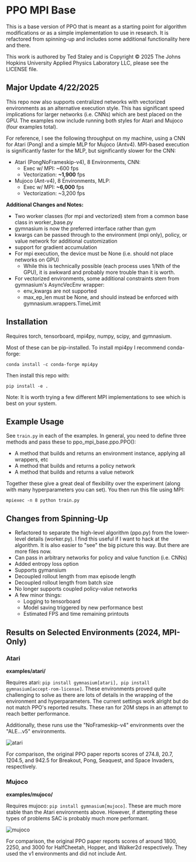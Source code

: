 # PPO MPI Base

This is a base version of PPO that is meant as a starting point for algorithm modifications or as a simple implementation to use in research. It is refactored from spinning-up and includes some additional functionality here and there.

This work is authored by Ted Staley and is Copyright © 2025 The Johns Hopkins University Applied Physics Laboratory LLC, please see the LICENSE file.



## Major Update 4/22/2025

This repo now also supports centralized networks with vectorized environments as an alternative execution style. This has significant speed implications for larger networks (i.e. CNNs) which are best placed on the GPU. The examples now include running both styles for Atari and Mujoco (four examples total).

For reference, I see the following throughput on my machine, using a CNN for Atari (Pong) and a simple MLP for Mujoco (Antv4). MPI-based execution is significantly faster for the MLP, but significantly slower for the CNN:

- Atari (PongNoFrameskip-v4), 8 Environments, CNN:
  - Exec w/ MPI: ~600 fps
  - Vectorization: **~1,900** fps
- Mujoco (Ant-v4), 8 Environments, MLP:
  - Exec w/ MPI: **~6,000** fps
  - Vectorization: ~3,200 fps



**Additional Changes and Notes:**

- Two worker classes (for mpi and vectorized) stem from a common base class in worker_base.py
- gymnasium is now the preferred interface rather than gym
- kwargs can be passed through to the environment (mpi only), policy, or value network for additional customization
- support for gradient accumulation
- For mpi execution, the device must be None (i.e. should not place networks on GPU)
  - While this is technically possible (each process uses 1/Nth of the GPU), it is awkward and probably more trouble than it is worth.
- For vectorized environments, some additional constraints stem from gymnasium's AsyncVecEnv wrapper:
  - env_kwargs are not supported
  - max_ep_len must be None, and should instead be enforced with gymnasium.wrappers.TimeLimit



## Installation

Requires torch, tensorboard, mpi4py, numpy, scipy, and gymnasium.

Most of these can be pip-installed. To install mpi4py I recommend conda-forge:
```
conda install -c conda-forge mpi4py
```

Then install this repo with:
```
pip install -e .
```

Note: It is worth trying a few different MPI implementations to see which is best on your system.



## Example Usage

See ```train.py``` in each of the examples. In general, you need to define three methods and pass these to ppo_mpi_base.ppo.PPO():

- A method that builds and returns an environment instance, applying all wrappers, etc
- A method that builds and returns a policy network
- A method that builds and returns a value network

Together these give a great deal of flexibility over the experiment (along with many hyperparameters you can set). You then run this file using MPI:

```mpiexec -n 8 python train.py```



## Changes from Spinning-Up

- Refactored to separate the high-level algorithm (ppo.py) from the lower-level details (worker.py). I find this useful if I want to hack at the algorithm. It is also easier to "see" the big picture this way. But there are more files now.
- Can pass in arbitrary networks for policy and value function (i.e. CNNs)
- Added entropy loss option
- Supports gymansium
- Decoupled rollout length from max episode length
- Decoupled rollout length from batch size
- No longer supports coupled policy-value networks
- A few minor things: 
  - Logging to tensorboard
  - Model saving triggered by new performance best
  - Estimated FPS and time remaining printouts



## Results on Selected Environments (2024, MPI-Only)

### Atari
**examples/atari/**

Requires atari: ```pip install gymnasium[atari], pip install gymnasium[accept-rom-license]```. These environments proved quite challenging to solve as there are lots of details in the wrapping of the environment and hyperparameters. The current settings work alright but do not match PPO's reported results. These ran for 20M steps in an attempt to reach better performance.

Additionally, these runs use the "NoFrameskip-v4" environments over the "ALE...v5" environments.

![atari](./assets/atari.png)

For comparison, the original PPO paper reports scores of 274.8, 20.7, 1204.5, and 942.5 for Breakout, Pong, Seaquest, and Space Invaders, respectively.

### Mujoco

**examples/mujoco/**

Requires mujoco: ```pip install gymnasium[mujoco]```. These are much more stable than the Atari environments above. However, if attempting these types of problems SAC is probably much more performant.

![mujoco](./assets/mujoco.png)

For comparison, the original PPO paper reports scores of around 1800, 2250, and 3000 for HalfCheetah, Hopper, and Walker2d respectively. They used the v1 environments and did not include Ant.

